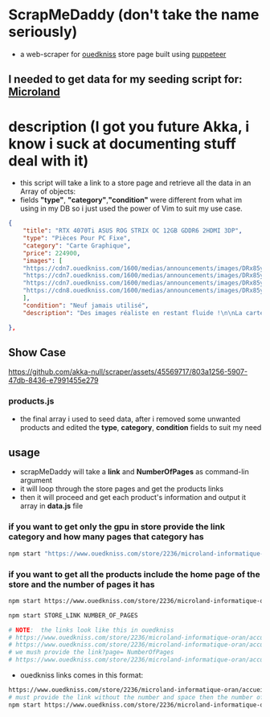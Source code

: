# ScrapMeDaddy (don't take the name seriously)
* a web-scraper for [ouedkniss](https://www.ouedkniss.com) store page built using [puppeteer](https://pptr.dev/)

## I needed to get data for my seeding script for: [Microland](https://github.com/akka-null/Microland)

# description (I got you future Akka, i know i suck at documenting stuff deal with it)

* this script will take a link to a store page and retrieve all the data in an Array of objects: 
* fields **"type"**, **"category"**,**"condition"** were different from what im using in my DB so i just used the power of Vim to suit my use case.

```json
{
    "title": "RTX 4070Ti ASUS ROG STRIX OC 12GB GDDR6 2HDMI 3DP",
    "type": "Pièces Pour PC Fixe",
    "category": "Carte Graphique",
    "price": 224900,
    "images": [
    "https://cdn7.ouedkniss.com/1600/medias/announcements/images/DRx85y/snyp8kW6KZd9H3V9USl6g4DhlUXHy7EMrUrFkWZz.jpg",
    "https://cdn7.ouedkniss.com/1600/medias/announcements/images/DRx85y/snyp8kW6KZd9H3V9USl6g4DhlUXHy7EMrUrFkWZz.jpg",
    "https://cdn7.ouedkniss.com/1600/medias/announcements/images/DRx85y/gYLO4S8xIAtxyNFiwzXb6PNByE1i6RAbpaCQ13ws.jpg",
    "https://cdn8.ouedkniss.com/1600/medias/announcements/images/DRx85y/kaChVi7zI4vZ819Y5nCdlo7EwCBGJ7zkSG0uSESN.jpg"
    ],
    "condition": "Neuf jamais utilisé",
    "description": "Des images réaliste en restant fluide !\n\nLa carte graphique NVIDIA GeForce RTX 4070 Ti est parfaite pour les joueurs sur PC qui cherchent à exploiter au maximum les moniteurs 1440p à taux de rafraichissement élevé qui sont largement disponibles à des prix intéressants et pour les éditeurs vidéo qui veulent réduire les temps de rendu avec les doubles encodeur AV1.\n\n\n\nJusqu’à 3 fois plus rapide que la GeForce RTX 3090 Ti, avec près de deux fois moins de consommation, grâce aux innovations de l’architecture NVIDIA Ada Lovelace et au NVIDIA DLSS 3.\nArchitecture NVIDIA Ada Lovelace\n\nJusqu’à 2 fois plus de performances et de rendement énergétique\nCÅ“urs Tensor de quatrième génération : Jusqu’à 2 fois plus de performances d’IA !\nCÅ“urs RT de 3ème génération : Jusqu’à 2 fois plus de performances de Ray Tracing\nNVIDIA Studio : Accélérez votre créativité\nNVIDIA DLSS 3.0 : Booster vos FPS\nNVIDIA Broadcast : Crée votre studio personnel en un clique\nEncodeur NVIDIA : Streamez sans perte de performance\n\nRay Tracing\n\nHyper-réaliste. Hyper-rapide. L’architecture Ada exploite tout la puissance du ray tracing, qui simule le comportement de la lumière dans le monde réel. Grâce à la puissance des GPU RTX série 40 et aux cÅ“urs RT de troisième génération, vous profitez de mondes virtuels plus détaillés que jamais !\nNVIDIA DLSS 3\n\nMultipliez vos performances grâce à l’IA. Innovation révolutionnaire dans le domaine du rendu graphique basé sur l’IA, le DLSS accélère grandement les performances de jeu. Optimisé par les cÅ“urs Tensor de quatrième génération et l’accélérateur de flux optiques des GPU Geforce série 4000, le DLSS 3 exploite l’IA pour générer des images additionnelles de haute qualités !\nNVIDIA Reflex\n\nLes GPU GeForce RTX Série 4000 et NVIDIA Reflex vous procurent la latence la plus faible et la meilleure réactivité pour vous garantir un avantage complétif ultime. Conçue pour optimiser et mesurer la latence de votre système, la technologie NVIDIA Reflex accélère l’acquisition des cibles, minimise les temps de rédaction et optimise la précision de vos tirs dans les jeux compétitifs.\nNVIDIA Broadcast\n\nVotre Studio personnel optimisé par l’IA. L’application NVIDIA Broadcast, qui transforme n’importe quelle pièce en véritable studio personnel, fait passer vos livestreams et vos appels visio au niveau supérieur grâce à de puissantes fonctionnalités d’IA incluant la réduction du bruit et de l’écho dans la pièce, un arrière-plan virtuel et bien plus encore !\nFiche technique\n\nDésignation\nASUS ROG Strix GeForce RTX 4070 Ti OC Edition 12GB\nMarque\nASUS\nModèle\nROG-STRIX-RTX4070TI-O12G-GAMING\nMarque du GPU\nNVIDIA\nChipset graphique\nNVIDIA GeForce RTX 4070 Ti\nFréquence du chipset\n2310 MHz\nFréquence boostée\n2790 MHz\nOverclockée\nOui\nNombre de GPU\n1\nBus\nPCI Express 4.0 16x\nTaille mémoire vidéo\n12 Go\nInterface mémoire\n192 bit(s)\nFréquence mémoire vidéo\n21000 MHz\nType de mémoire\nGDDR6X\nProcesseurs de flux\n7680\nSupport Direct X (version)\n12\nVR Ready (réalité virtuelle)\nOui\nCompatible VirtualLink\nNon\nType de refroidissement\nActif (fansink)\nFormat\nTriple Slot\nNombre de slots PCI\n3.25\nLow profile\nNon\nLED\nOui\nLED RGB\nOui\nNombre d’écran(s)\n4\nDVI Dual-Link\nNon\nConnecteur(s) alimentation\nPCI Express 16 Broches (12VHPWR)\nMulti-GPU\nAucun\nHD Ready\nOui\nRésolution(s) 4K UHD\nOui\nConsommation\n285 W\nUtilisation\nGamer NVIDIA RTX\nSorties vidéo (1)\nHDMI Femelle\nSorties vidéo (2)\nDisplayPort Femelle\nNorme HDMI\nHDMI 2.1\nNorme DisplayPort\nDisplayPort 1.4a\nReprise des produits usagés\nVoir les modalités\nLongueur\n336 mm\nLarghezza\n150 mm\nEpaisseur\n63 mm" 

},
```
## Show Case
https://github.com/akka-null/scraper/assets/45569717/803a1256-5907-47db-8436-e7991455e279

### products.js
* the final array i used to seed data, after i removed some unwanted products and edited the **type**, **category**, **condition** fields to suit my need

## usage
* scrapMeDaddy will take a **link** and **NumberOfPages** as command-lin argument
* it will loop through the store pages and get the products links
* then it will proceed and get each product's information and output it array in  **data.js** file

### if you want to get only the gpu in store provide the link category and how many pages that category has
``` bash
npm start "https://www.ouedkniss.com/store/2236/microland-informatique-oran/accueil?category=informatique-pieces-pc-fixe-carte-graphique&page=" 1
```
### if you want to get all the products include the home page of the store and the number of pages it has
``` bash
npm start https://www.ouedkniss.com/store/2236/microland-informatique-oran/accueil?page= 5
```

```bash
npm start STORE_LINK NUMBER_OF_PAGES

# NOTE:  the links look like this in ouedkniss
# https://www.ouedkniss.com/store/2236/microland-informatique-oran/accueil?page=1
# https://www.ouedkniss.com/store/2236/microland-informatique-oran/accueil?category=informatique-pieces-pc-fixe-carte-graphique&page=1
# we mush provide the link?page= NumberOfPages
# https://www.ouedkniss.com/store/2236/microland-informatique-oran/accueil?category=informatique-pieces-pc-fixe-carte-graphique&page= 1

```
* ouedkniss links comes in this format:
```bash
https://www.ouedkniss.com/store/2236/microland-informatique-oran/accueil?page=1
# must provide the link without the number and space then the number of pages the store hase
npm start https://www.ouedkniss.com/store/2236/microland-informatique-oran/accueil?page= 5
```
